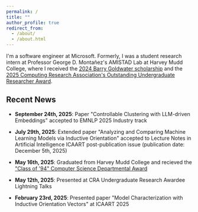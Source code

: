 ```yaml
---
permalink: /
title: ""
author_profile: true
redirect_from: 
  - /about/
  - /about.html
---
```


I'm a software engineer at Microsoft. Formerly, I was a student research intern at Professor George D. Montañez's AMISTAD Lab at Harvey Mudd College, where I received the [2024 Barry Goldwater scholarship](https://goldwaterscholarship.gov/) and the [2025 Computing Research Association's Outstanding Undergraduate Researcher Award](https://cra.org/about/awards/outstanding-undergraduate-researcher-award/).



## Recent News
 - **September 24th, 2025**: Paper "Controllable Clustering with LLM-driven Embeddings" accepted to EMNLP 2025 Industry track

 - **July 29th, 2025**: Extended paper "Analyzing and Comparing Machine Learning Models via Inductive Orientation" accepted to Lecture Notes in Artificial Intelligence ICAART post-publication issue (publication date: December 5th, 2025)

 - **May 16th, 2025**: Graduated from Harvey Mudd College and recieved the ["Class of '94" Computer Science Departmental Award](https://www.hmc.edu/cs/student-awards/)

 - **May 12th, 2025**: Presented at CRA Undergraduate Research Awardee Lightning Talks

 - **February 23rd, 2025**: Presented paper "Model Characterization with Inductive Orientation Vectors" at ICAART 2025
 
